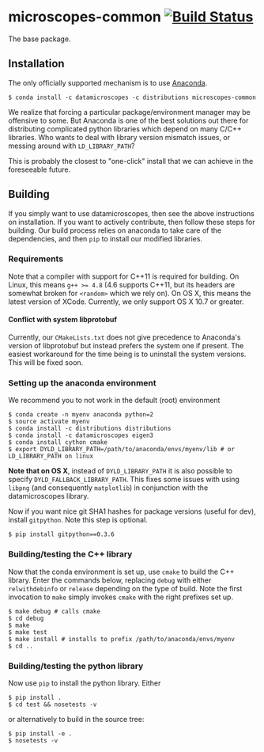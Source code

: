 # microscopes-common [![Build Status](https://travis-ci.org/datamicroscopes/common.svg?branch=master)](https://travis-ci.org/datamicroscopes/common)

The base package.

## Installation
The only officially supported mechanism is to use [Anaconda](https://store.continuum.io/cshop/anaconda/).

```
$ conda install -c datamicroscopes -c distributions microscopes-common
```

We realize that forcing a particular package/environment manager may be offensive to some.
But Anaconda is one of the best solutions out there for distributing complicated python libraries
which depend on many C/C++ libraries. Who wants to deal with library version mismatch issues, or
messing around with `LD_LIBRARY_PATH`?

This is probably the closest to "one-click" install that we can achieve in the foreseeable future.

## Building
If you simply want to use datamicroscopes, then see the above instructions on installation. If you want to actively contribute, then follow these steps for building. Our build process relies on anaconda to take care of the dependencies, and then `pip` to install our modified libraries.

### Requirements
Note that a compiler with support for C++11 is required for building. On Linux, this means `g++ >= 4.8` (4.6 supports C++11, but its headers are somewhat broken for `<random>` which we rely on). On OS X, this means the latest version of XCode. Currently, we only support OS X 10.7 or greater.

#### Conflict with system libprotobuf
Currently, our `CMakeLists.txt` does not give precedence to Anaconda's version of libprotobuf but instead prefers the system one if present. The easiest workaround for the time being is to uninstall the system versions. This will be fixed soon.

### Setting up the anaconda environment
We recommend you to not work in the default (root) environment

    $ conda create -n myenv anaconda python=2
    $ source activate myenv
    $ conda install -c distributions distributions
    $ conda install -c datamicroscopes eigen3
    $ conda install cython cmake
    $ export DYLD_LIBRARY_PATH=/path/to/anaconda/envs/myenv/lib # or LD_LIBRARY_PATH on linux

__Note that on OS X__, instead of `DYLD_LIBRARY_PATH` it is also possible to specify `DYLD_FALLBACK_LIBRARY_PATH`.  This fixes some issues with using `libpng` (and consequently `matplotlib`) in conjunction with the datamicroscopes library.

Now if you want nice git SHA1 hashes for package versions (useful for dev), install `gitpython`. Note this step is optional.

    $ pip install gitpython==0.3.6

### Building/testing the C++ library
Now that the conda environment is set up, use `cmake` to build the C++ library. Enter the commands below, replacing `debug` with either `relwithdebinfo` or `release` depending on the type of build. Note the first invocation to `make` simply invokes `cmake` with the right prefixes set up.

    $ make debug # calls cmake
    $ cd debug
    $ make
    $ make test
    $ make install # installs to prefix /path/to/anaconda/envs/myenv
    $ cd ..

### Building/testing the python library
Now use `pip` to install the python library. Either

    $ pip install .
    $ cd test && nosetests -v

or alternatively to build in the source tree:

    $ pip install -e .
    $ nosetests -v

